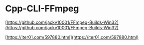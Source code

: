 # Cpp-CLI-FFmpeg
 
[https://github.com/jacky10001/FFmpeg-Builds-Win32](https://github.com/jacky10001/FFmpeg-Builds-Win32)

[https://iter01.com/597880.html](https://iter01.com/597880.html)